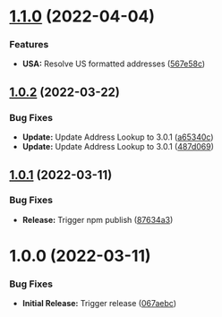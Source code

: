 # [1.1.0](https://github.com/addresszen/address-lookup/compare/1.0.2...1.1.0) (2022-04-04)


### Features

* **USA:** Resolve US formatted addresses ([567e58c](https://github.com/addresszen/address-lookup/commit/567e58c90fc3279516e899e0fc84f44f9988f945))

## [1.0.2](https://github.com/addresszen/address-lookup/compare/1.0.1...1.0.2) (2022-03-22)


### Bug Fixes

* **Update:** Update Address Lookup to 3.0.1 ([a65340c](https://github.com/addresszen/address-lookup/commit/a65340c57a3872d3f09f32e00b94e7958f0e6fc6))
* **Update:** Update Address Lookup to 3.0.1 ([487d069](https://github.com/addresszen/address-lookup/commit/487d069d3c80567f894e8957a17ffa9ceb5f9fe2))

## [1.0.1](https://github.com/addresszen/address-lookup/compare/1.0.0...1.0.1) (2022-03-11)


### Bug Fixes

* **Release:** Trigger npm publish ([87634a3](https://github.com/addresszen/address-lookup/commit/87634a34d4c17056ab35a09d38966e1f2edc2f83))

# 1.0.0 (2022-03-11)


### Bug Fixes

* **Initial Release:** Trigger release ([067aebc](https://github.com/addresszen/address-lookup/commit/067aebc6db4fcf8c2b13f5226e0bdfd2adab4ed8))

